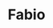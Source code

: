 ---
title: 'Fabio'
category: 'Pizza'
description: 'Chicken, mushroom, green pepper, feta with sweet & sour sauce'
picolla: 75
grande: 115
---